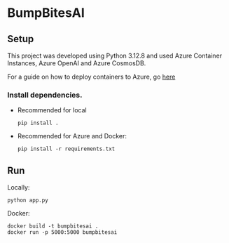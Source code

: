 # BumpBitesAI

## Setup
This project was developed using Python 3.12.8 and used Azure Container Instances, Azure OpenAI and Azure CosmosDB.

For a guide on how to deploy containers to Azure, go [here](https://learn.microsoft.com/en-us/azure/container-instances/container-instances-tutorial-deploy-app)

### Install dependencies.
- Recommended for local
    ```
    pip install .
    ```
- Recommended for Azure and Docker:
    ```
    pip install -r requirements.txt
    ```
## Run
Locally:
```
python app.py
```

Docker:
```
docker build -t bumpbitesai .
docker run -p 5000:5000 bumpbitesai 
```